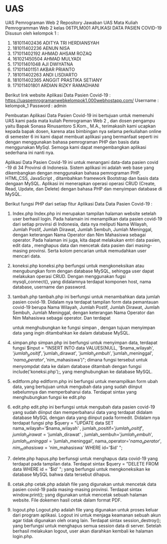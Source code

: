 # UAS

UAS Pemrograman Web 2 Repository Jawaban UAS Mata Kuliah Pemrogramman Web 2 kelas 06TPLM001
APLIKASI DATA PASIEN COVID-19
Disusun oleh kelompok 1 :
1.	181011402436	ADITYA TRI HERDIANSYAH
2.	181011402236	AENUN NISA
3.	171011402192	AHMAD AHSAM ROZAQ
4.	161021450504	AHMAD MULYADI
5.	171011401048	AJI DWIYATNA
6.	171011401151	AKBAR PRIANTO
7.	181011402263	ANDI LISDIARTO
8.	181011402365	ANGGIT PRASTIKA SETIANY
9.	171011401801	ARDIAN RIZKY RAMADHANI

Berikut link website Aplikasi Data Pasien Covid-19 : https://uaspemrogramanwebkelompok1.000webhostapp.com/
Username	: kelompok_1
Password	: admin

Pembuatan Aplikasi Data Pasien Covid-19 ini bertujuan untuk memenuhi UAS kami pada mata kuliah Pemrograman Web 2 , dan dosen pengampu yaitu Bapak Sonasa Rinusantoro S.Kom., M.A., terimakasih kami ucapkan kepada bapak dosen, karena atas bimbingan nya selama perkuliahan online di semester 6 ini kami dapat membuat aplikasi yang bermanfaat seperti ini dengan menggunakan bahasa pemrograman PHP dan basis data menggunakan MySql. Semoga kami dapat mengembangkan aplikasi sederhana ini nanti nya.

Aplikasi Data Pasien Covid-19 ini untuk menangani data-data pasien covid -19 di 34 Provinsi di Indonesia. Sistem aplikasi ini adalah web base yang dikembangkan dengan menggunakan bahasa pemrograman PHP, HTML,CSS, JavaScript , ditambahkan framework Bootstrap dan basis data dengaan MySQL. Aplikasi ini menerapkan operasi operasi CRUD (Create, Read, Update, dan Delete) dengan bahasa PHP dan menyimpan database di MySQL.

Berikut fungsi PHP dari setiap fitur Aplikasi Data Data Pasien Covid-19 :
1.	Index.php
Index.php ini merupakan tampilan halaman website setelah user berhasil login. Pada halamain ini menampilkan data pasien covid-19 dari setiap provinsi di Indonesia, data nya meliputi Nama Wilayah, Jumlah Postif, Jumlah  Dirawat, Jumlah Sembuh, Jumlah Meninggal, dengan keterangan Nama Operator dan Nim Mahasiswa sebagai operator.
Pada halaman ini juga, kita dapat melakukan entri data pasien, edit data , menghapus data dan mencetak data pasien dari masing-masing provinsi. Serta kolom pencarian untuk memudahkan user mencari data.

2.	koneksi.php
koneksi.php berfungsi untuk mengkoneksikan atau mengubungkan form dengan database MySQL, sehingga user dapat melakukan operasi CRUD. Dengan menggunakan fugsi mysqli_connect(), yang didalamnya terdapat komponen host, nama database, username dan password.

3.	tambah.php
tambah.php ini berfungsi untuk menambahkan data jumlah pasien covid-19. Didalam nya terdapat tampilan form data pemantauan covid-19 berupa Nama Wilayah, Jumlah Postif, Jumlah  Dirawat, Jumlah Sembuh, Jumlah Meninggal, dengan keterangan Nama Operator dan Nim Mahasiswa sebagai operator. Dan terdapat  <form method="post" action="simpan.php" > untuk menghubungkan ke fungsi simpan , dengan tujuan menyimpan data yang ingin ditambahkan ke dalam database MySQL.
 
4.	simpan.php
simpan.php ini berfungsi untuk menyimpan data, terdapat fungsi $input = "INSERT INTO data VALUES(NULL, '$nama_wilayah', '$jumlah_positif', '$jumlah_dirawat', '$jumlah_sembuh', '$jumlah_meninggal', '$nama_operator', '$nim_mahasiswa')";
dimana fungsi tersebut untuk menyompdat data ke dalam database ditambah dengan fungsi  include('koneksi.php');, yang menghubungkan ke database MySQL.

5.	editform.php
editform.php ini berfungsi untuk menampilkan form ubah data, yang bertujuan untuk mengubah data yang sudah diinput  sebelumnya dan memperbaharui data. Terdapat sintax <form method="get" action="edit.php"> yang menghubungkan fungsi ke edit.php

6.	edit.php
edit.php ini berfungsi untuk mengubah data pasien covid-19 yang sudah diinput dan memperbaharui data yang terdapat didalam database MySQL dengan data yang diinput pada formedit. Didalam nya terdapat fungsi php $query = "UPDATE data SET nama_wilayah='$nama_wilayah' , jumlah_positif='$jumlah_positif' , jumlah_dirawat='$jumlah_dirawat' , jumlah_sembuh='$jumlah_sembuh', jumlah_meninggal='$jumlah_meninggal', nama_operator='$nama_operator', nim_mahasiswa='$nim_mahasiswa' WHERE id='$id' ";

7.	delete.php
hapus.php berfunsgi untuk menghapus data covid-19 yang terdapat pada tampilan data. Terdapat sintax $query = "DELETE FROM data WHERE id = '$id' "; yang berfungsi untuk mengkoneksikan ke database MySQL bahwa data tersebut dihapus.
8.	cetak.php
cetak.php adalah file yang digunakan untuk mencetak data pasien covid-19 pada masing-masing provinsi. Terdapat sintax window.print(); yang digunakan untuk mencetak sebuah halaman website. File dokemen hasil cetak dalam format PDF.

9.	logout.php
Logout.php adalah file yang digunakan untuk proses keluar dari program aplikasi. Logout ini untuk menjaga keamanan sebuah akun agar tidak digunakan oleh orang lain. Terdapat sintax session_destroy(); yang berfungsi untuk  menghapus semua session data di server. Setelah berhasil melakukan logout, user akan diarahkan kembali ke halaman login.php.

